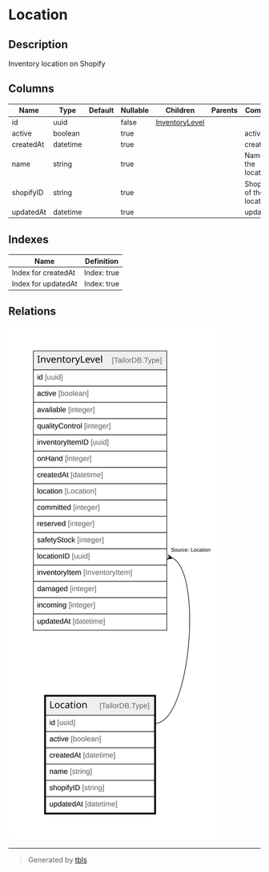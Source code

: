 # Location

## Description

Inventory location on Shopify

## Columns

| Name | Type | Default | Nullable | Children | Parents | Comment |
| ---- | ---- | ------- | -------- | -------- | ------- | ------- |
| id | uuid |  | false | [InventoryLevel](InventoryLevel.md) |  |  |
| active | boolean |  | true |  |  | active |
| createdAt | datetime |  | true |  |  | createdAt |
| name | string |  | true |  |  | Name of the location |
| shopifyID | string |  | true |  |  | Shopify ID of the location |
| updatedAt | datetime |  | true |  |  | updatedAt |

## Indexes

| Name | Definition |
| ---- | ---------- |
| Index for createdAt | Index: true |
| Index for updatedAt | Index: true |

## Relations

![er](Location.svg)

---

> Generated by [tbls](https://github.com/k1LoW/tbls)
